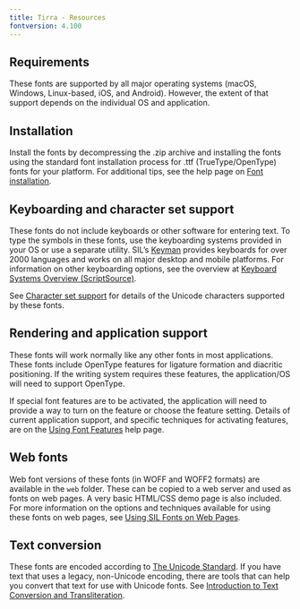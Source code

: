 ```yaml
---
title: Tirra - Resources
fontversion: 4.100
---
```


## Requirements

These fonts are supported by all major operating systems (macOS, Windows, Linux-based, iOS, and Android). However, the extent of that support depends on the individual OS and application.

## Installation

Install the fonts by decompressing the .zip archive and installing the fonts using the standard font installation process for .ttf (TrueType/OpenType) fonts for your platform. For additional tips, see the help page on [Font installation](https://software.sil.org/fonts/installation).

## Keyboarding and character set support

These fonts do not include keyboards or other software for entering text. To type the symbols in these fonts, use the keyboarding systems provided in your OS or use a separate utility. SIL’s [Keyman](https://keyman.com/) provides keyboards for over 2000 languages and works on all major desktop and mobile platforms. For information on other keyboarding options, see the overview at [Keyboard Systems Overview (ScriptSource)](https://scriptsource.org/entry/ytr8g8n6sw).

See [Character set support](charset.md) for details of the Unicode characters supported by these fonts.

## Rendering and application support

These fonts will work normally like any other fonts in most applications. These fonts include OpenType features for ligature formation and diacritic positioning. If the writing system requires these features, the application/OS will need to support OpenType.  

If special font features are to be activated, the application will need to provide a way to turn on the feature or choose the feature setting. Details of current application support, and specific techniques for activating features, are on the [Using Font Features](https://software.sil.org/fonts/features) help page.

## Web fonts

Web font versions of these fonts (in WOFF and WOFF2 formats) are available in the `web` folder. These can be copied to a web server and used as fonts on web pages. A very basic HTML/CSS demo page is also included. For more information on the options and techniques available for using these fonts on web pages, see [Using SIL Fonts on Web Pages](https://software.sil.org/fonts/webfonts).

## Text conversion

These fonts are encoded according to [The Unicode Standard](https://unicode.org). If you have text that uses a legacy, non-Unicode encoding, there are tools that can help you convert that text for use with Unicode fonts. See [Introduction to Text Conversion and Transliteration](https://scriptsource.org/entry/xlzd6n5aqt).
